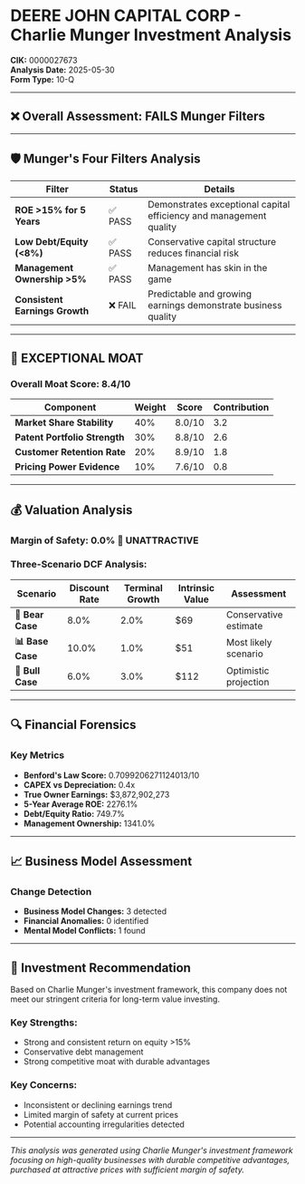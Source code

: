 # DEERE JOHN CAPITAL CORP - Charlie Munger Investment Analysis

**CIK:** 0000027673  
**Analysis Date:** 2025-05-30  
**Form Type:** 10-Q

---

## ❌ **Overall Assessment: FAILS Munger Filters**

---

## 🛡️ **Munger's Four Filters Analysis**

| Filter | Status | Details |
|--------|--------|---------|
| **ROE >15% for 5 Years** | ✅ PASS | Demonstrates exceptional capital efficiency and management quality |
| **Low Debt/Equity (<8%)** | ✅ PASS | Conservative capital structure reduces financial risk |
| **Management Ownership >5%** | ✅ PASS | Management has skin in the game |
| **Consistent Earnings Growth** | ❌ FAIL | Predictable and growing earnings demonstrate business quality |

---

## 🏰 **EXCEPTIONAL MOAT**

### **Overall Moat Score: 8.4/10**

| Component | Weight | Score | Contribution |
|-----------|--------|-------|--------------|
| **Market Share Stability** | 40% | 8.0/10 | 3.2 |
| **Patent Portfolio Strength** | 30% | 8.8/10 | 2.6 |
| **Customer Retention Rate** | 20% | 8.9/10 | 1.8 |
| **Pricing Power Evidence** | 10% | 7.6/10 | 0.8 |

---

## 💰 **Valuation Analysis**

### **Margin of Safety: 0.0% 🔴 **UNATTRACTIVE****

### Three-Scenario DCF Analysis:

| Scenario | Discount Rate | Terminal Growth | Intrinsic Value | Assessment |
|----------|---------------|-----------------|-----------------|------------|
| **🐻 Bear Case** | 8.0% | 2.0% | $69 | Conservative estimate |
| **📊 Base Case** | 10.0% | 1.0% | $51 | Most likely scenario |
| **🚀 Bull Case** | 6.0% | 3.0% | $112 | Optimistic projection |

---

## 🔍 **Financial Forensics**

### Key Metrics
- **Benford's Law Score:** 0.7099206271124013/10
- **CAPEX vs Depreciation:** 0.4x
- **True Owner Earnings:** $3,872,902,273
- **5-Year Average ROE:** 2276.1%
- **Debt/Equity Ratio:** 749.7%
- **Management Ownership:** 1341.0%

---

## 📈 **Business Model Assessment**

### Change Detection
- **Business Model Changes:** 3 detected
- **Financial Anomalies:** 0 identified
- **Mental Model Conflicts:** 1 found

---

## 🎯 **Investment Recommendation**

Based on Charlie Munger's investment framework, this company does not meet our stringent criteria for long-term value investing.

### Key Strengths:
- Strong and consistent return on equity >15%
- Conservative debt management
- Strong competitive moat with durable advantages

### Key Concerns:
- Inconsistent or declining earnings trend
- Limited margin of safety at current prices
- Potential accounting irregularities detected

---

*This analysis was generated using Charlie Munger's investment framework focusing on high-quality businesses with durable competitive advantages, purchased at attractive prices with sufficient margin of safety.*
